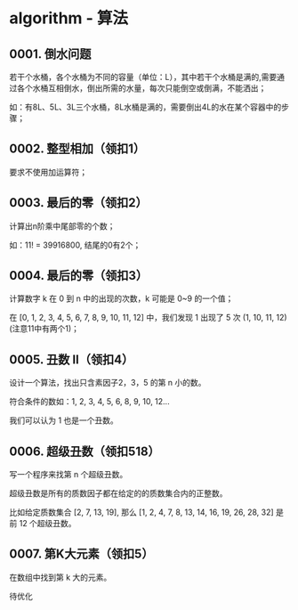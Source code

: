 # algorithm - 算法

## 0001. 倒水问题

若干个水桶，各个水桶为不同的容量（单位：L），其中若干个水桶是满的,需要通过各个水桶互相倒水，倒出所需的水量，每次只能倒空或倒满，不能洒出；

如：有8L、5L、3L三个水桶，8L水桶是满的，需要倒出4L的水在某个容器中的步骤；

## 0002. 整型相加（领扣1）

要求不使用加运算符；

## 0003. 最后的零（领扣2）

计算出n阶乘中尾部零的个数；

如：11! = 39916800, 结尾的0有2个；

## 0004. 最后的零（领扣3）

计算数字 k 在 0 到 n 中的出现的次数，k 可能是 0~9 的一个值；

在 [0, 1, 2, 3, 4, 5, 6, 7, 8, 9, 10, 11, 12] 中，我们发现 1 出现了 5 次 (1, 10, 11, 12)(注意11中有两个1)；

## 0005. 丑数 II（领扣4）

设计一个算法，找出只含素因子2，3，5 的第 n 小的数。

符合条件的数如：1, 2, 3, 4, 5, 6, 8, 9, 10, 12...

我们可以认为 1 也是一个丑数。

## 0006. 超级丑数（领扣518）

写一个程序来找第 n 个超级丑数。

超级丑数是所有的质数因子都在给定的的质数集合内的正整数。

比如给定质数集合 [2, 7, 13, 19], 那么 [1, 2, 4, 7, 8, 13, 14, 16, 19, 26, 28, 32] 是前 12 个超级丑数。

## 0007. 第K大元素（领扣5）

在数组中找到第 k 大的元素。

待优化